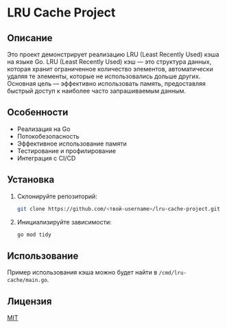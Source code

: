 # LRU Cache Project

## Описание
Это проект демонстрирует реализацию LRU (Least Recently Used) кэша на языке Go. LRU (Least Recently Used) кэш — это структура данных, которая хранит ограниченное количество элементов, автоматически удаляя те элементы, которые не использовались дольше других. Основная цель — эффективно использовать память, предоставляя быстрый доступ к наиболее часто запрашиваемым данным.

## Особенности
- Реализация на Go
- Потокобезопасность
- Эффективное использование памяти
- Тестирование и профилирование
- Интеграция с CI/CD

## Установка
1. Склонируйте репозиторий:
    ```bash
    git clone https://github.com/<твой-username>/lru-cache-project.git
    ```
2. Инициализируйте зависимости:
    ```bash
    go mod tidy
    ```

## Использование
Пример использования кэша можно будет найти в `/cmd/lru-cache/main.go`.

## Лицензия
[MIT](LICENSE)
